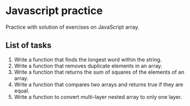 # Javascript practice

Practice with solution of exercises on JavaScript array.

## List of tasks

1. Write a function that finds the longest word within the string.
2. Write a function that removes duplicate elements in an array.
3. Write a function that returns the sum of squares of the elements of an array.
4. Write a function that compares two arrays and returns true if they are equal.
5. Write a function to convert multi-layer nested array to only one layer.